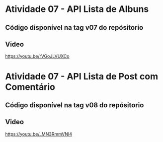 # Atividade 07 - API Lista de Albuns
## Código disponível na tag v07 do repósitorio
## Video  
https://youtu.be/rVGoJLVUXCo


# Atividade 07 - API Lista de Post com Comentário
## Código disponível na tag v08 do repósitorio
## Video
https://youtu.be/_MN3RmmVNI4

